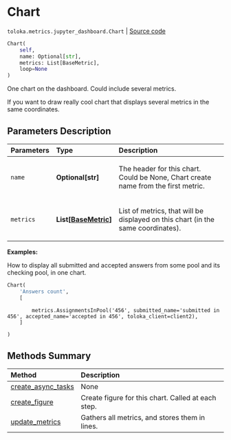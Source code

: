 # Chart
`toloka.metrics.jupyter_dashboard.Chart` | [Source code](https://github.com/Toloka/toloka-kit/blob/v1.1.3/src/metrics/jupyter_dashboard.py#L54)

```python
Chart(
    self,
    name: Optional[str],
    metrics: List[BaseMetric],
    loop=None
)
```

One chart on the dashboard. Could include several metrics.


If you want to draw really cool chart that displays several metrics in the same coordinates.

## Parameters Description

| Parameters | Type | Description |
| :----------| :----| :-----------|
`name`|**Optional\[str\]**|<p>The header for this chart. Could be None, Chart create name from the first metric.</p>
`metrics`|**List\[[BaseMetric](toloka.metrics.metrics.BaseMetric.md)\]**|<p>List of metrics, that will be displayed on this chart (in the same coordinates).</p>

**Examples:**

How to display all submitted and accepted answers from some pool and its checking pool, in one chart.

```python
Chart(
    'Answers count',
    [
```
            metrics.AssignmentsInPool('456', submitted_name='submitted in 456', accepted_name='accepted in 456', toloka_client=client2),
        ]
```python
)
```
## Methods Summary

| Method | Description |
| :------| :-----------|
[create_async_tasks](toloka.metrics.jupyter_dashboard.Chart.create_async_tasks.md)| None
[create_figure](toloka.metrics.jupyter_dashboard.Chart.create_figure.md)| Create figure for this chart. Called at each step.
[update_metrics](toloka.metrics.jupyter_dashboard.Chart.update_metrics.md)| Gathers all metrics, and stores them in lines.

